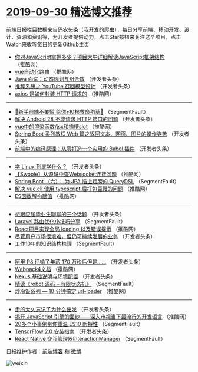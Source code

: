 # [2019-09-30 精选博文推荐](http://hao.caibaojian.com/date/2019/09/30)

[前端日报](http://caibaojian.com/c/news)栏目数据来自[码农头条](http://hao.caibaojian.com/)（我开发的爬虫），每日分享前端、移动开发、设计、资源和资讯等，为开发者提供动力，点击Star按钮来关注这个项目，点击Watch来收听每日的更新[Github主页](https://github.com/kujian/frontendDaily)
* [你对JavaScript掌握多少？项目大牛详细解读JavaScript框架结构](http://hao.caibaojian.com/126486.html) （推酷网）
* [vue自动化路由](http://hao.caibaojian.com/126472.html) （推酷网）
* [Java 面试：动态规划与组合数](http://hao.caibaojian.com/126425.html) （开发者头条）
* [推荐系统之 YouTube 召回模型设计](http://hao.caibaojian.com/126426.html) （开发者头条）
* [axios 是如何封装 HTTP 请求的](http://hao.caibaojian.com/126482.html) （推酷网）

***
* [🚆新手前端不要慌 给你✊10根救命稻草🍃](http://hao.caibaojian.com/126406.html) （SegmentFault）
* [解决 Android 28 不能请求 HTTP 接口的问题](http://hao.caibaojian.com/126429.html) （开发者头条）
* [vue中的渲染函数/jsx和插槽slot](http://hao.caibaojian.com/126476.html) （推酷网）
* [Spring Boot 系列教程 Web 篇之返回文本、网页、图片的操作姿势](http://hao.caibaojian.com/126431.html) （开发者头条）
* [前端中的编译原理：从零打造一个实用的 Babel 插件](http://hao.caibaojian.com/126435.html) （开发者头条）

***
* [学 Linux 到底学什么？](http://hao.caibaojian.com/126423.html) （开发者头条）
* [【Swoole】从源码中查Websocket连接问题](http://hao.caibaojian.com/126490.html) （推酷网）
* [Spring Boot （六）： 为 JPA 插上翅膀的 QueryDSL](http://hao.caibaojian.com/126414.html) （SegmentFault）
* [解决 vue cli 使用 typescript 后打包巨慢的问题](http://hao.caibaojian.com/126470.html) （推酷网）
* [ES函数解构赋值](http://hao.caibaojian.com/126481.html) （推酷网）

***
* [想跟应届毕业生聊聊的三个话题](http://hao.caibaojian.com/126438.html) （开发者头条）
* [Laravel 路由优化小技巧分享](http://hao.caibaojian.com/126415.html) （SegmentFault）
* [React项目实现全局 loading 以及错误提示](http://hao.caibaojian.com/126471.html) （推酷网）
* [尽管用户市场很艰难，但仍可持续发展的业务](http://hao.caibaojian.com/126440.html) （开发者头条）
* [工作10年的知识结构梳理](http://hao.caibaojian.com/126416.html) （SegmentFault）

***
* [阿里 P8 征婚了年薪 170 万税后但是……](http://hao.caibaojian.com/126427.html) （开发者头条）
* [Webpack4文档](http://hao.caibaojian.com/126483.html) （推酷网）
* [Nexus 基础说明与环境配置](http://hao.caibaojian.com/126442.html) （开发者头条）
* [精读《robot 源码 &#8211; 有限状态机》](http://hao.caibaojian.com/126417.html) （SegmentFault）
* [炒冷饭系列 &#8212; 10 分钟搞定 url-loader](http://hao.caibaojian.com/126473.html) （推酷网）

***
* [走的太久忘记了为什么出发](http://hao.caibaojian.com/126428.html) （开发者头条）
* [揭开 JavaScript 引擎的面纱——深入审视当下最流行的开发语言](http://hao.caibaojian.com/126484.html) （推酷网）
* [20多个小事例带你重温 ES10 新特性](http://hao.caibaojian.com/126407.html) （SegmentFault）
* [TensorFlow 2.0 安装指南](http://hao.caibaojian.com/126443.html) （开发者头条）
* [React Native 交互管理器InteractionManager](http://hao.caibaojian.com/126418.html) （SegmentFault）

日报维护作者：[前端博客](http://caibaojian.com/) 和 [微博](http://caibaojian.com/go/weibo)

![weixin](https://user-images.githubusercontent.com/3055447/38468989-651132ac-3b80-11e8-8e6b-15122322a9d7.png)